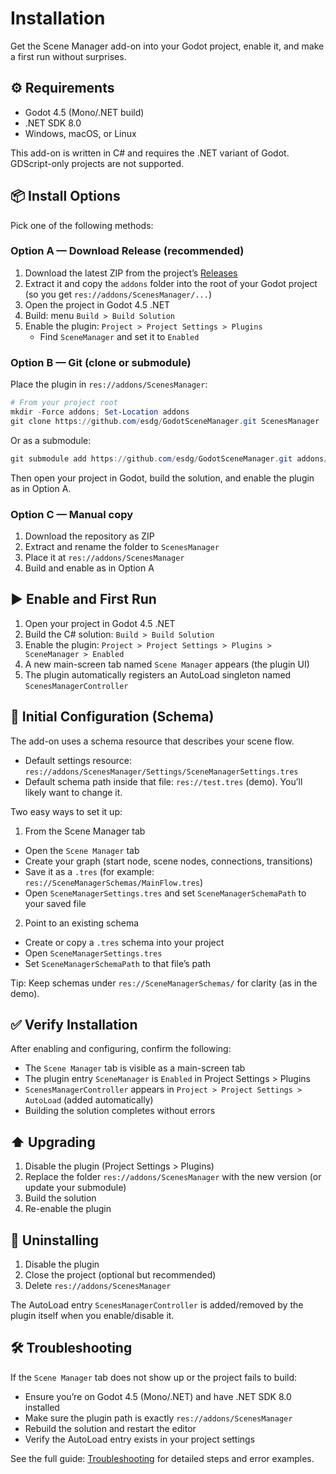 # Installation

Get the Scene Manager add-on into your Godot project, enable it, and make a first run without surprises.

## ⚙️ Requirements

- Godot 4.5 (Mono/.NET build)
- .NET SDK 8.0
- Windows, macOS, or Linux

This add-on is written in C# and requires the .NET variant of Godot. GDScript-only projects are not supported.

## 📦 Install Options

Pick one of the following methods:

### Option A — Download Release (recommended)
1. Download the latest ZIP from the project’s [Releases](https://github.com/esdg/GodotSceneManager/releases)
2. Extract it and copy the `addons` folder into the root of your Godot project (so you get `res://addons/ScenesManager/...`)
3. Open the project in Godot 4.5 .NET
4. Build: menu `Build > Build Solution`
5. Enable the plugin: `Project > Project Settings > Plugins`
   - Find `SceneManager` and set it to `Enabled`

### Option B — Git (clone or submodule)
Place the plugin in `res://addons/ScenesManager`:

```powershell
# From your project root
mkdir -Force addons; Set-Location addons
git clone https://github.com/esdg/GodotSceneManager.git ScenesManager
```

Or as a submodule:

```powershell
git submodule add https://github.com/esdg/GodotSceneManager.git addons/ScenesManager
```

Then open your project in Godot, build the solution, and enable the plugin as in Option A.

### Option C — Manual copy
1. Download the repository as ZIP
2. Extract and rename the folder to `ScenesManager`
3. Place it at `res://addons/ScenesManager`
4. Build and enable as in Option A

## ▶️ Enable and First Run

1. Open your project in Godot 4.5 .NET
2. Build the C# solution: `Build > Build Solution`
3. Enable the plugin: `Project > Project Settings > Plugins > SceneManager > Enabled`
4. A new main-screen tab named `Scene Manager` appears (the plugin UI)
5. The plugin automatically registers an AutoLoad singleton named `ScenesManagerController`

## 🔧 Initial Configuration (Schema)

The add-on uses a schema resource that describes your scene flow.

- Default settings resource: `res://addons/ScenesManager/Settings/SceneManagerSettings.tres`
- Default schema path inside that file: `res://test.tres` (demo). You’ll likely want to change it.

Two easy ways to set it up:

1) From the Scene Manager tab
- Open the `Scene Manager` tab
- Create your graph (start node, scene nodes, connections, transitions)
- Save it as a `.tres` (for example: `res://SceneManagerSchemas/MainFlow.tres`)
- Open `SceneManagerSettings.tres` and set `SceneManagerSchemaPath` to your saved file

2) Point to an existing schema
- Create or copy a `.tres` schema into your project
- Open `SceneManagerSettings.tres`
- Set `SceneManagerSchemaPath` to that file’s path

Tip: Keep schemas under `res://SceneManagerSchemas/` for clarity (as in the demo).

## ✅ Verify Installation

After enabling and configuring, confirm the following:
- The `Scene Manager` tab is visible as a main-screen tab
- The plugin entry `SceneManager` is `Enabled` in Project Settings > Plugins
- `ScenesManagerController` appears in `Project > Project Settings > AutoLoad` (added automatically)
- Building the solution completes without errors

## ⬆️ Upgrading

1. Disable the plugin (Project Settings > Plugins)
2. Replace the folder `res://addons/ScenesManager` with the new version (or update your submodule)
3. Build the solution
4. Re-enable the plugin

## 🧹 Uninstalling

1. Disable the plugin
2. Close the project (optional but recommended)
3. Delete `res://addons/ScenesManager`

The AutoLoad entry `ScenesManagerController` is added/removed by the plugin itself when you enable/disable it.

## 🛠️ Troubleshooting

If the `Scene Manager` tab does not show up or the project fails to build:
- Ensure you’re on Godot 4.5 (Mono/.NET) and have .NET SDK 8.0 installed
- Make sure the plugin path is exactly `res://addons/ScenesManager`
- Rebuild the solution and restart the editor
- Verify the AutoLoad entry exists in your project settings

See the full guide: [Troubleshooting](troubleshooting.md) for detailed steps and error examples.
